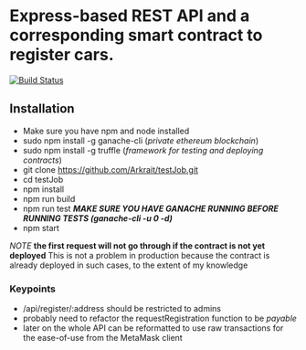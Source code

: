 # Express-based REST API and a corresponding smart contract to register cars.

[![Build Status](https://travis-ci.com/Arkrait/testJob.svg?branch=tests)](https://travis-ci.com/Arkrait/testJob)

## Installation

- Make sure you have npm and node installed
- sudo npm install -g ganache-cli (_private ethereum blockchain_)
- sudo npm install -g truffle (_framework for testing and deploying contracts_)
- git clone https://github.com/Arkrait/testJob.git
- cd testJob
- npm install
- npm run build
- npm run test _**MAKE SURE YOU HAVE GANACHE RUNNING BEFORE RUNNING TESTS (ganache-cli -u 0 -d)**_
- npm start

_NOTE_ **the first request will not go through if the contract is not yet deployed**
This is not a problem in production because the contract is already deployed in such cases, to the extent of my knowledge

### Keypoints

- /api/register/:address should be restricted to admins
- probably need to refactor the requestRegistration function to be _payable_
- later on the whole API can be reformatted to use raw transactions for the ease-of-use from the MetaMask client
